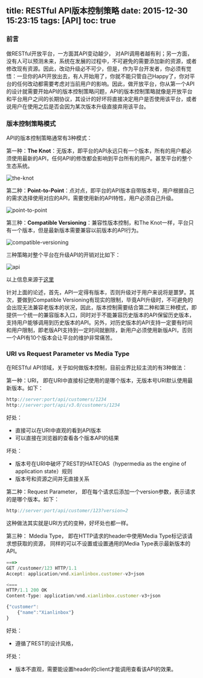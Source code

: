 title: RESTful API版本控制策略
date: 2015-12-30 15:23:15
tags: [API]
toc: true
---
### 前言
做RESTful开放平台，一方面其API变动越少， 对API调用者越有利；另一方面，没有人可以预测未来，系统在发展的过程中，不可避免的需要添加新的资源，或者修改现有资源。因此，改动升级必不可少，但是，作为平台开发者，你必须有觉悟：一旦你的API开放出去，有人开始用了，你就不能只管自己Happy了，你对平台的任何改动都需要考虑对当前用户的影响。因此，做开放平台，你从第一个API的设计就需要开始API的版本控制策略问题，API的版本控制策略就像是开放平台和平台用户之间的长期协议，其设计的好坏将直接决定用户是否使用该平台，或者说用户在使用之后是否会因为某次版本升级直接弃用该平台。 

<!-- more -->
### 版本控制策略模式 
API的版本控制策略通常有3种模式：

第一种：**The Knot**：无版本，即平台的API永远只有一个版本，所有的用户都必须使用最新的API，任何API的修改都会影响到平台所有的用户。甚至平台的整个生态系统。 

![the-knot](/images/the-knot.png)

第二种：**Point-to-Point**：点对点，即平台的API版本自带版本号，用户根据自己的需求选择使用对应的API，需要使用新的API特性，用户必须自己升级。 

![point-to-point](/images/point-to-point.png)

第三种：**Compatible Versioning**：兼容性版本控制，和The Knot一样，平台只有一个版本，但是最新版本需要兼容以前版本的API行为。 

![compatible-versioning](/images/compatible-versioning.png)

三种策略对整个平台在升级API的开销对比如下：

![api](/images/api.png)

以上信息来源于[这里](http://www.ebpml.org/blog2/index.php/2013/11/25/understanding-the-costs-of-versioning)

针对上面的论述，首先，API一定得有版本，否则升级对于用户来说将是噩梦。其次，要做到Compatible Versioning有现实的限制，毕竟API升级时，不可避免的会出现无法兼容老版本的状况，因此，版本控制需要结合第二种和第三种模式，即提供一个统一的兼容版本入口，同时对于不能兼容历史版本的API保留历史版本，支持用户能够调用到历史版本的API。另外，对历史版本的API支持一定要有时间和用户限制，即老版API支持到一定时间就删除，新用户必须使用新版API，否则一个API有10个版本会让平台的维护非常痛苦。 

### URI vs Request Parameter vs Media Type

在RESTful API领域，关于如何做版本控制，目前业界比较主流的有3种做法： 

第一种：URI， 即在URI中直接标记使用的是哪个版本，无版本号URI默认使用最新版本。如下： 

```javascript
http://server:port/api/customers/1234
http://server:port/api/v3.0/customers/1234
```

好处：

-	直接可以在URI中直观的看到API版本
-	可以直接在浏览器的查看各个版本API的结果

坏处：


- 版本号在URI中破坏了REST的HATEOAS（hypermedia as the engine of application state）规则
- 版本号和资源之间并无直接关系

第二种：Request Parameter， 即在每个请求后添加一个version参数，表示请求的是哪个版本。如下：

```javascript
http://server:port/api/customer/123?version=2
```

这种做法其实就是URI方式的变种，好坏处也都一样。

第三种： Mdedia Type， 即在HTTP请求的header中使用Media Type标记该请求想获取的资源， 同样的可以不设置或设置通用的Media Type表示最新版本的API。

```javascript
===>
GET /customer/123 HTTP/1.1
Accept: application/vnd.xianlinbox.customer-v3+json

<===
HTTP/1.1 200 OK
Content-Type: application/vnd.xianlinbox.customer-v3+json

{"customer":
	{"name":"Xianlinbox"}
}
```

好处：

- 遵循了REST的设计风格， 

坏处：

- 版本不直观，需要能设置header的client才能调用查看该API的效果。
